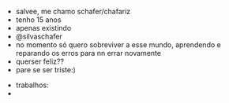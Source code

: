-  salvee, me chamo schafer/chafariz
-  tenho 15 anos
-  apenas existindo 
-  @silvaschafer
-  no momento só quero sobreviver a esse mundo, aprendendo e reparando os erros para nn errar novamente 
-  querser feliz?? 
-  pare se ser triste:)
<!---
EduardaSchafer/EduardaSchafer is a ✨ special ✨ repository because its `README.md` (this file) appears on your GitHub profile.
You can click the Preview link to take a look at your changes.
--->
-  trabalhos:
-
